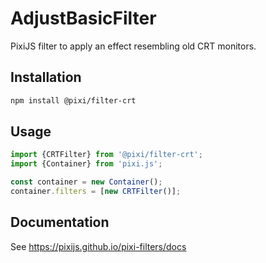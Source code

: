 # AdjustBasicFilter

PixiJS filter to apply an effect resembling old CRT monitors.

## Installation

```bash
npm install @pixi/filter-crt
```

## Usage

```js
import {CRTFilter} from '@pixi/filter-crt';
import {Container} from 'pixi.js';

const container = new Container();
container.filters = [new CRTFilter()];
```

## Documentation

See https://pixijs.github.io/pixi-filters/docs
